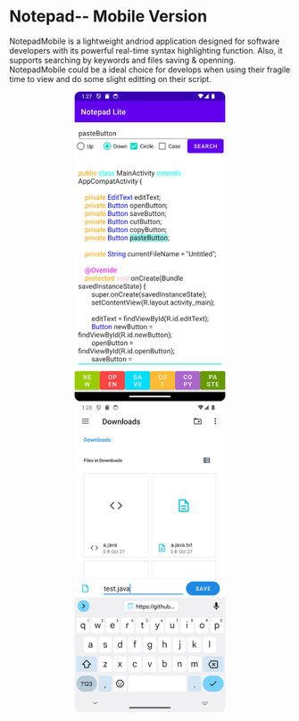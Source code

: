<h1>Notepad-- Mobile Version</h1>
<p>NotepadMobile is a lightweight andriod application designed for software developers with its powerful real-time syntax highlighting function. Also, it supports searching by keywords and files saving & openning. NotepadMobile could be a ideal choice for develops when using their fragile time to view and do some slight editting on their script.</p>
<p align="center">
  <img src='screenshot.png' width=270 height=555 ></img>
  <img src='screenshot2.png' width=270 height=555 margin-left=150></img>
</p>
